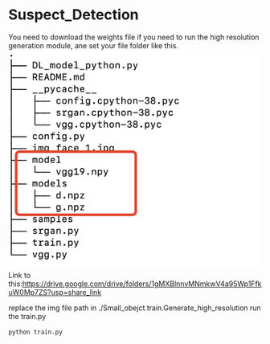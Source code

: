 # Suspect_Detection
You need to download the weights file if you need to run the high resolution generation module, ane set your file folder like this.
![img.png](./Image/框架.jpg)
Link to this:https://drive.google.com/drive/folders/1gMXBlnnvMNmkwV4a95Wp1FfkuW0Mp7ZS?usp=share_link

replace the img file path in ./Small_obejct.train.Generate_high_resolution
run the train.py
```
python train.py
```